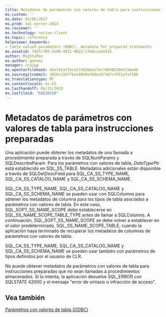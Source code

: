 ```yaml
---
title: Metadatos de parámetros con valores de tabla para instrucciones preparadas | Microsoft Docs
ms.custom: ''
ms.date: 03/06/2017
ms.prod: sql-server-2014
ms.reviewer: ''
ms.technology: native-client
ms.topic: reference
helpviewer_keywords:
- table-valued parameters (ODBC), metadata for prepared statements
ms.assetid: fd2fc705-2e98-4011-9822-c7e6cca4a535
author: MightyPen
ms.author: genemi
manager: craigg
ms.openlocfilehash: 43ef41affecd131626da17ec7d608249437abed6
ms.sourcegitcommit: 3026c22b7fba19059a769ea5f367c4f51efaf286
ms.translationtype: MT
ms.contentlocale: es-ES
ms.lasthandoff: 06/15/2019
ms.locfileid: "62626519"
---
```

# <a name="table-valued-parameter-metadata-for-prepared-statements"></a>Metadatos de parámetros con valores de tabla para instrucciones preparadas
  Una aplicación puede obtener los metadatos de una llamada a procedimiento preparada a través de SQLNumParams y SQLDescribeParam. Para los parámetros con valores de tabla, *DataTypePtr* está establecido en SQL_SS_TABLE. Metadatos adicionales están disponible a través de SQLGetDescField para SQL_CA_SS_TYPE_NAME, SQL_CA_SS_CATALOG_NAME y SQL_CA_SS_SCHEMA_NAME.  
  
 SQL_CA_SS_TYPE_NAME, SQL_CA_SS_CATALOG_NAME y SQL_CA_SS_SCHEMA_NAME se pueden usar con SQLColumns para obtener los metadatos de columna para los tipos de tabla asociados a parámetros con valores de tabla. En este caso, SQL_SOPT_SS_NAME_SCOPE debe establecerse en SQL_SS_NAME_SCOPE_TABLE_TYPE antes de llamar a SQLColumns. A continuación, SQL_SOPT_SS_NAME_SCOPE se debe volver a establecer en el valor predeterminado, SQL_SS_NAME_SCOPE_TABLE, cuando la aplicación haya terminado de recuperar los metadatos de columnas de parámetros con valores de tabla.  
  
 SQL_CA_SS_TYPE_NAME, SQL_CA_SS_CATALOG_NAME y SQL_CA_SS_SCHEMA_NAME se pueden usar también con parámetros de tipos definidos por el usuario de CLR.  
  
 No puede obtener metadatos de parámetros con valores de tabla para instrucciones preparadas que no sean llamadas a procedimientos almacenados. Si lo intenta, la aplicación devuelve SQL_ERROR con SQLSTATE 42000 y el mensaje "error de sintaxis o infracción de acceso".  
  
## <a name="see-also"></a>Vea también  
 [Parámetros con valores de tabla &#40;ODBC&#41;](table-valued-parameters-odbc.md)  
  
  
